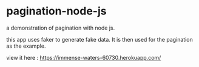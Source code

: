 # pagination-node-js
a demonstration of pagination with node js.

this app uses faker to generate fake data. It is then used for the pagination as the example.

view it here : https://immense-waters-60730.herokuapp.com/
